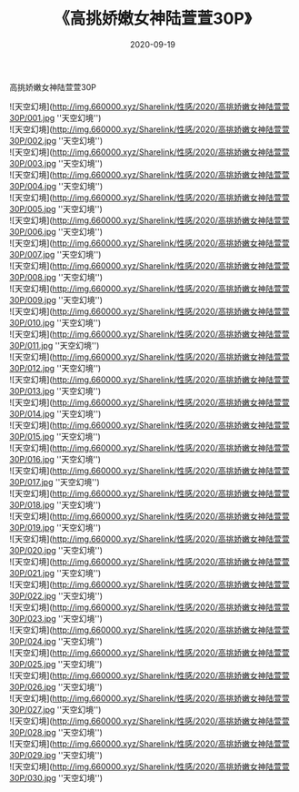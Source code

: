 ﻿---
layout: post
title:  《高挑娇嫩女神陆萱萱30P》
date:   2020-09-19
img: http://img.660000.xyz/Sharelink/性感/2020/高挑娇嫩女神陆萱萱30P/000.jpg
categories: [美女, 性感, 泳衣]
---

高挑娇嫩女神陆萱萱30P



![天空幻境](http://img.660000.xyz/Sharelink/性感/2020/高挑娇嫩女神陆萱萱30P/001.jpg ''天空幻境'') <br>
![天空幻境](http://img.660000.xyz/Sharelink/性感/2020/高挑娇嫩女神陆萱萱30P/002.jpg ''天空幻境'') <br>
![天空幻境](http://img.660000.xyz/Sharelink/性感/2020/高挑娇嫩女神陆萱萱30P/003.jpg ''天空幻境'') <br>
![天空幻境](http://img.660000.xyz/Sharelink/性感/2020/高挑娇嫩女神陆萱萱30P/004.jpg ''天空幻境'') <br>
![天空幻境](http://img.660000.xyz/Sharelink/性感/2020/高挑娇嫩女神陆萱萱30P/005.jpg ''天空幻境'') <br>
![天空幻境](http://img.660000.xyz/Sharelink/性感/2020/高挑娇嫩女神陆萱萱30P/006.jpg ''天空幻境'') <br>
![天空幻境](http://img.660000.xyz/Sharelink/性感/2020/高挑娇嫩女神陆萱萱30P/007.jpg ''天空幻境'') <br>
![天空幻境](http://img.660000.xyz/Sharelink/性感/2020/高挑娇嫩女神陆萱萱30P/008.jpg ''天空幻境'') <br>
![天空幻境](http://img.660000.xyz/Sharelink/性感/2020/高挑娇嫩女神陆萱萱30P/009.jpg ''天空幻境'') <br>
![天空幻境](http://img.660000.xyz/Sharelink/性感/2020/高挑娇嫩女神陆萱萱30P/010.jpg ''天空幻境'') <br>
![天空幻境](http://img.660000.xyz/Sharelink/性感/2020/高挑娇嫩女神陆萱萱30P/011.jpg ''天空幻境'') <br>
![天空幻境](http://img.660000.xyz/Sharelink/性感/2020/高挑娇嫩女神陆萱萱30P/012.jpg ''天空幻境'') <br>
![天空幻境](http://img.660000.xyz/Sharelink/性感/2020/高挑娇嫩女神陆萱萱30P/013.jpg ''天空幻境'') <br>
![天空幻境](http://img.660000.xyz/Sharelink/性感/2020/高挑娇嫩女神陆萱萱30P/014.jpg ''天空幻境'') <br>
![天空幻境](http://img.660000.xyz/Sharelink/性感/2020/高挑娇嫩女神陆萱萱30P/015.jpg ''天空幻境'') <br>
![天空幻境](http://img.660000.xyz/Sharelink/性感/2020/高挑娇嫩女神陆萱萱30P/016.jpg ''天空幻境'') <br>
![天空幻境](http://img.660000.xyz/Sharelink/性感/2020/高挑娇嫩女神陆萱萱30P/017.jpg ''天空幻境'') <br>
![天空幻境](http://img.660000.xyz/Sharelink/性感/2020/高挑娇嫩女神陆萱萱30P/018.jpg ''天空幻境'') <br>
![天空幻境](http://img.660000.xyz/Sharelink/性感/2020/高挑娇嫩女神陆萱萱30P/019.jpg ''天空幻境'') <br>
![天空幻境](http://img.660000.xyz/Sharelink/性感/2020/高挑娇嫩女神陆萱萱30P/020.jpg ''天空幻境'') <br>
![天空幻境](http://img.660000.xyz/Sharelink/性感/2020/高挑娇嫩女神陆萱萱30P/021.jpg ''天空幻境'') <br>
![天空幻境](http://img.660000.xyz/Sharelink/性感/2020/高挑娇嫩女神陆萱萱30P/022.jpg ''天空幻境'') <br>
![天空幻境](http://img.660000.xyz/Sharelink/性感/2020/高挑娇嫩女神陆萱萱30P/023.jpg ''天空幻境'') <br>
![天空幻境](http://img.660000.xyz/Sharelink/性感/2020/高挑娇嫩女神陆萱萱30P/024.jpg ''天空幻境'') <br>
![天空幻境](http://img.660000.xyz/Sharelink/性感/2020/高挑娇嫩女神陆萱萱30P/025.jpg ''天空幻境'') <br>
![天空幻境](http://img.660000.xyz/Sharelink/性感/2020/高挑娇嫩女神陆萱萱30P/026.jpg ''天空幻境'') <br>
![天空幻境](http://img.660000.xyz/Sharelink/性感/2020/高挑娇嫩女神陆萱萱30P/027.jpg ''天空幻境'') <br>
![天空幻境](http://img.660000.xyz/Sharelink/性感/2020/高挑娇嫩女神陆萱萱30P/028.jpg ''天空幻境'') <br>
![天空幻境](http://img.660000.xyz/Sharelink/性感/2020/高挑娇嫩女神陆萱萱30P/029.jpg ''天空幻境'') <br>
![天空幻境](http://img.660000.xyz/Sharelink/性感/2020/高挑娇嫩女神陆萱萱30P/030.jpg ''天空幻境'') <br>
